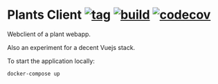 # Plants Client [![tag](https://img.shields.io/github/tag/namelivia/plants-client.svg)](https://github.com/namelivia/plants-client/releases) [![build](https://github.com/namelivia/plants-client/workflows/build/badge.svg)](https://github.com/namelivia/plants-client/actions?query=workflow%3ABuild) [![codecov](https://codecov.io/gh/namelivia/plants-client/branch/master/graph/badge.svg)](https://codecov.io/gh/namelivia/plants-client)
Webclient of a plant webapp.

Also an experiment for a decent Vuejs stack.

To start the application locally:

```
docker-compose up
```
